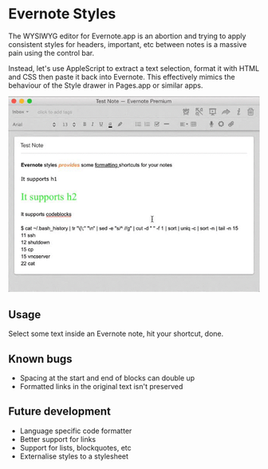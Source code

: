 # Evernote Styles

The WYSIWYG editor for Evernote.app is an abortion and trying to apply
consistent styles for headers, important, etc between notes is a massive pain
using the control bar.

Instead, let's use AppleScript to extract a text selection, format it with HTML
and CSS then paste it back into Evernote. This effectively mimics the behaviour
of the Style drawer in Pages.app or similar apps.

![Demo of evernote-styles](./demo.gif)

## Usage
Select some text inside an Evernote note, hit your shortcut, done.

## Known bugs
* Spacing at the start and end of blocks can double up
* Formatted links in the original text isn't preserved

## Future development
* Language specific code formatter
* Better support for links
* Support for lists, blockquotes, etc
* Externalise styles to a stylesheet

